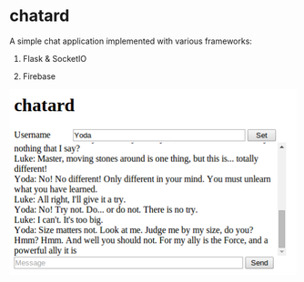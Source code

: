 chatard
=======

A simple chat application implemented with various frameworks:

1. Flask & SocketIO

2. Firebase


![](https://github.com/paul-g/chatard/blob/master/chatard.png)


